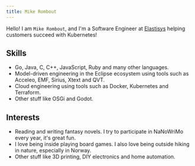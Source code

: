 ```yaml
---
title: Mike Rombout
---
```


Hello! I am `Mike Rombout`, and I'm a Software Engineer at [Elastisys](https://elastisys.com/) helping customers succeed with Kubernetes!

## Skills

* Go, Java, C, C++, JavaScript, Ruby and many other languages.
* Model-driven engineering in the Eclipse ecosystem using tools such as Acceleo, EMF, Sirius, Xtext and QVT.
* Cloud engineering using tools such as Docker, Kubernetes and Terraform.
* Other stuff like OSGi and Godot.

## Interests

* Reading and writing fantasy novels. I try to participate in NaNoWriMo every year, it's great fun.
* I love being inside playing board games. I also love being outside hiking in nature, especially in Norway.
* Other stuff like 3D printing, DIY electronics and home automation.
